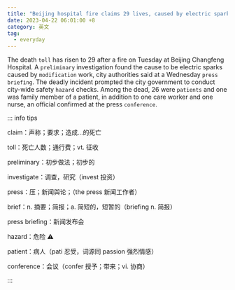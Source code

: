 ```yaml
---
title: "Beijing hospital fire claims 29 lives, caused by electric sparks"
date: 2023-04-22 06:01:00 +8
category: 英文
tag:
  - everyday
---
```


The death `toll` has risen to 29 after a fire on Tuesday at Beijing Changfeng Hospital. A `preliminary` investigation found the cause to be electric sparks caused by `modification` work, city authorities said at a Wednesday `press briefing`. The deadly incident prompted the city government to conduct city-wide safety `hazard` checks. Among the dead, 26 were `patients` and one was family member of a patient, in addition to one care worker and one nurse, an official confirmed at the press `conference`.

::: info tips

claim：声称；要求；造成...的死亡

toll：死亡人数；通行费；vt. 征收

preliminary：初步做法；初步的

investigate：调查，研究（invest 投资）

press：压；新闻舆论；（the press 新闻工作者）

brief：n. 摘要；简报；a. 简短的，短暂的（briefing n. 简报）

press briefing：新闻发布会

hazard：危险 ⚠️

patient：病人（pati 忍受，词源同 passion 强烈情感）

conference：会议（confer 授予；带来；vi. 协商）

:::
